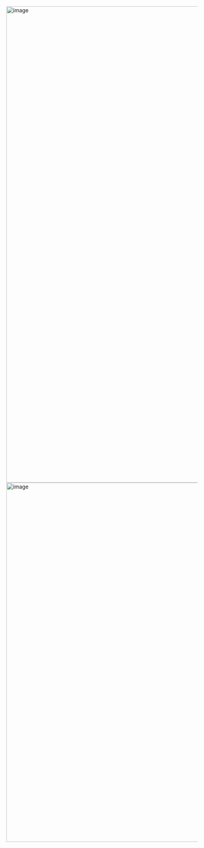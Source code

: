 <img width="1253" alt="image" src="https://github.com/mustafaguler3/online-banking-spring-boot/assets/60480896/ef25e016-8c71-4511-8bfb-5217158b19c2">

<img width="945" alt="image" src="https://github.com/mustafaguler3/online-banking-spring-boot/assets/60480896/c9b5a3ea-d69c-4872-bb63-071e25edcd5f">

